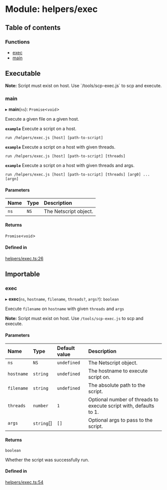 # Module: helpers/exec

## Table of contents

### Functions

- [exec](../wiki/helpers.exec#exec)
- [main](../wiki/helpers.exec#main)

## Executable

**Note:** Script must exist on host. Use &#x60;/tools/scp-exec.js&#x60; to scp and execute.

### main

▸ **main**(`ns`): `Promise`<`void`\>

Execute a given file on a given host.

**`example`** Execute a script on a host.
```shell
run /helpers/exec.js [host] [path-to-script]
```

**`example`** Execute a script on a host with given threads.
```shell
run /helpers/exec.js [host] [path-to-script] [threads]
```

**`example`** Execute a script on a host with given threads and args.
```shell
run /helpers/exec.js [host] [path-to-script] [threads] [arg0] ... [argn]
```

#### Parameters

| Name | Type | Description |
| :------ | :------ | :------ |
| `ns` | `NS` | The Netscript object. |

#### Returns

`Promise`<`void`\>

#### Defined in

[helpers/exec.ts:26](https://github.com/vladzaharia/bitburner/blob/main/src/helpers/exec.ts#L26)

## Importable

### exec

▸ **exec**(`ns`, `hostname`, `filename`, `threads?`, `args?`): `boolean`

Execute `filename` on `hostname` with given `threads` and `args`

**Note:** Script must exist on host. Use `/tools/scp-exec.js` to scp and execute.

#### Parameters

| Name | Type | Default value | Description |
| :------ | :------ | :------ | :------ |
| `ns` | `NS` | `undefined` | The Netscript object. |
| `hostname` | `string` | `undefined` | The hostname to execute script on. |
| `filename` | `string` | `undefined` | The absolute path to the script. |
| `threads` | `number` | `1` | Optional number of threads to execute script with, defaults to 1. |
| `args` | `string`[] | `[]` | Optional args to pass to the script. |

#### Returns

`boolean`

Whether the script was successfully run.

#### Defined in

[helpers/exec.ts:54](https://github.com/vladzaharia/bitburner/blob/main/src/helpers/exec.ts#L54)
